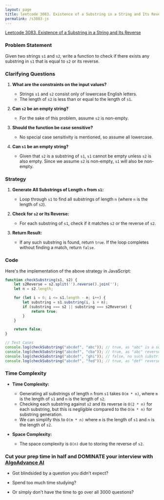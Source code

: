 ```yaml
---
layout: page
title: leetcode 3083. Existence of a Substring in a String and Its Reverse
permalink: /s3083-js
---
```

[Leetcode 3083. Existence of a Substring in a String and Its Reverse](https://algoadvance.github.io/algoadvance/l3083)
### Problem Statement

Given two strings `s1` and `s2`, write a function to check if there exists any substring in `s1` that is equal to `s2` or its reverse.

### Clarifying Questions

1. **What are the constraints on the input values?**
   - Strings `s1` and `s2` consist only of lowercase English letters.
   - The length of `s2` is less than or equal to the length of `s1`.

2. **Can `s2` be an empty string?**
   - For the sake of this problem, assume `s2` is non-empty.

3. **Should the function be case sensitive?**
   - No special case sensitivity is mentioned, so assume all lowercase.

4. **Can `s1` be an empty string?**
   - Given that `s2` is a substring of `s1`, `s1` cannot be empty unless `s2` is also empty. Since we assume `s2` is non-empty, `s1` will also be non-empty.

### Strategy

1. **Generate All Substrings of Length `n` from `s1`:**
   - Loop through `s1` to find all substrings of length `n` (where `n` is the length of `s2`).

2. **Check for `s2` or Its Reverse:**
   - For each substring of `s1`, check if it matches `s2` or the reverse of `s2`.

3. **Return Result:**
   - If any such substring is found, return `true`. If the loop completes without finding a match, return `false`.

### Code

Here's the implementation of the above strategy in JavaScript:

```javascript
function checkSubstring(s1, s2) {
    let s2Reverse = s2.split('').reverse().join('');
    let n = s2.length;

    for (let i = 0; i <= s1.length - n; i++) {
        let substring = s1.substring(i, i + n);
        if (substring === s2 || substring === s2Reverse) {
            return true;
        }
    }

    return false;
}

// Test Cases
console.log(checkSubstring("abcdef", "abc")); // true, as "abc" is a substring
console.log(checkSubstring("abcdef", "cba")); // true, as "abc" reversed is "cba"
console.log(checkSubstring("abcdef", "ghi")); // false, no such substring
console.log(checkSubstring("abcdef", "fed")); // true, as "def" reversed is "fed"
```

### Time Complexity

- **Time Complexity:** 
  - Generating all substrings of length `n` from `s1` takes `O(m * n)`, where `m` is the length of `s1` and `n` is the length of `s2`.
  - Checking each substring against `s2` and its reverse is `O(2 * n)` for each substring, but this is negligible compared to the `O(m * n)` for substring generation.
  - We can simplify this to `O(m * n)` where `m` is the length of `s1` and `n` is the length of `s2`.

- **Space Complexity:** 
  - The space complexity is `O(n)` due to storing the reverse of `s2`.


### Cut your prep time in half and DOMINATE your interview with [AlgoAdvance AI](https://algoAdvance.com)

- Got blindsided by a question you didn't expect?

- Spend too much time studying?

- Or simply don't have the time to go over all 3000 questions?


